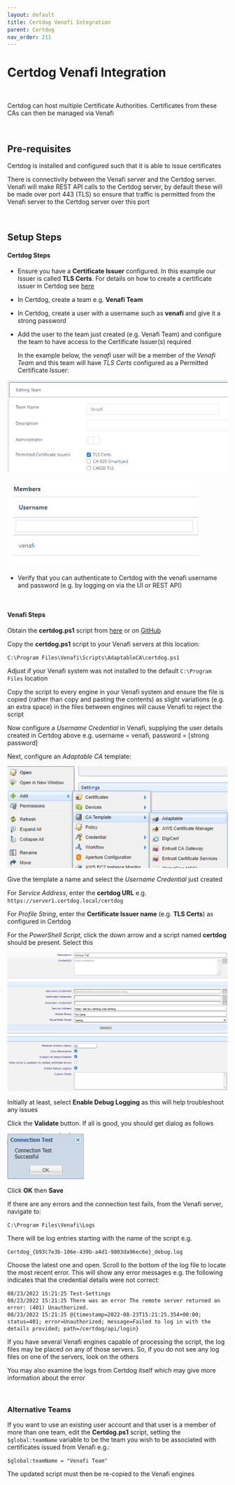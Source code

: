 ```yaml
---
layout: default
title: Certdog Venafi Integration
parent: Certdog
nav_order: 211
---
```

# Certdog Venafi Integration

<br>

Certdog can host multiple Certificate Authorities. Certificates from these CAs can then be managed via Venafi  

<br>

## Pre-requisites

Certdog is installed and configured such that it is able to issue certificates  

There is connectivity between the Venafi server and the Certdog server. Venafi will make REST API calls to the Certdog server, by default these will be made over port 443 (TLS) so ensure that traffic is permitted from the Venafi server to the Certdog server over this port

<br>

## Setup Steps

#### Certdog Steps

* Ensure you have a **Certificate Issuer** configured. In this example our Issuer is called **TLS Certs**. For details on how to create a certificate issuer in Certdog see [here](create_local_certificate_issuer.html)

* In Certdog, create a team e.g. **Venafi Team**

* In Certdog, create a user with a username such as **venafi** and give it a strong password  

* Add the user to the team just created (e.g. Venafi Team) and configure the team to have access to the Certificate Issuer(s) required

  In the example below, the *venafi* user will be a member of the *Venafi Team* and this team will have *TLS Certs* configured as a Permitted Certificate Issuer:   

![image-20220823163146962](.\images\image-20220823163146962.png)

![image-20220823163310851](.\images\image-20220823163310851.png)

* Verify that you can authenticate to Certdog with the venafi username and password (e.g. by logging on via the UI or REST API)  

<br>

#### Venafi Steps

Obtain the **certdog.ps1** script from [here](https://krestfield.s3.eu-west-2.amazonaws.com/certdog/scripts/certdog.ps1) or on [GitHub](https://github.com/krestfield/certdog-venafi)  

Copy the **certdog.ps1** script to your Venafi servers at this location:

```
C:\Program Files\Venafi\Scripts\AdaptableCA\certdog.ps1
```

Adjust if your Venafi system was not installed to the default ``C:\Program Files`` location  

Copy the script to every engine in your Venafi system and ensure the file is copied (rather than copy and pasting the contents) as slight variations (e.g. an extra space) in the files between engines will cause Venafi to reject the script  

Now configure a *Username Credential* in Venafi, supplying the user details created in Certdog above e.g. username = venafi, password = [strong password]

Next, configure an *Adaptable CA* template:  

![image-20220823155035674](.\images\image-20220823155035674.png)

Give the template a name and select the *Username Credential* just created  

For *Service Address*, enter the **certdog URL** e.g. ``https://server1.certdog.local/certdog``

For *Profile String*, enter the **Certificate Issuer name** (e.g. **TLS Certs**) as configured in Certdog

For the *PowerShell Script*, click the down arrow and a script named **certdog** should be present. Select this

![image-20220823160926682](.\images\image-20220823160926682.png)

Initially at least, select **Enable Debug Logging** as this will help troubleshoot any issues  

Click the **Validate** button. If all is good, you should get dialog as follows

![image-20220823161936225](.\images\image-20220823161936225.png)

Click **OK** then **Save**

If there are any errors and the connection test fails, from the Venafi server, navigate to:

```
C:\Program Files\Venafi\Logs
```

There will be log entries starting with the name of the script e.g.

```
Certdog_{b93c7e3b-106e-439b-a4d1-9803da96ec6e}_debug.log
```

Choose the latest one and open. Scroll to the bottom of the log file to locate the most recent error. This will show any error messages e.g. the following indicates that the credential details were not correct:

```
08/23/2022 15:21:25 Test-Settings
08/23/2022 15:21:25 There was an error The remote server returned an error: (401) Unauthorized.
08/23/2022 15:21:25 @{timestamp=2022-08-23T15:21:25.354+00:00; status=401; error=Unauthorized; message=Failed to log in with the details provided; path=/certdog/api/login}
```

If you have several Venafi engines capable of processing the script, the log files may be placed on any of those servers. So, if you do not see any log files on one of the servers, look on the others  

You may also examine the logs from Certdog itself which may give more information about the error  

<br>

### Alternative Teams

If you want to use an existing user account and that user is a member of more than one team, edit the **Certdog.ps1** script, setting the ``$global:teamName`` variable to be the team you wish to be associated with certificates issued from Venafi e.g.:

```
$global:teamName = "Venafi Team"
```

The updated script must then be re-copied to the Venafi engines

<br>









